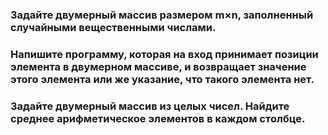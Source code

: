 ### Задайте двумерный массив размером m×n, заполненный случайными вещественными числами.

### Напишите программу, которая на вход принимает позиции элемента в двумерном массиве, и возвращает значение этого элемента или же указание, что такого элемента нет.

### Задайте двумерный массив из целых чисел. Найдите среднее арифметическое элементов в каждом столбце.
